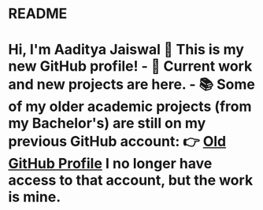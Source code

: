 # README
# Hi, I'm Aaditya Jaiswal 👋  This is my new GitHub profile!    - 🔭 Current work and new projects are here.   - 📚 Some of my older academic projects (from my Bachelor's) are still on my previous GitHub account:     👉 [Old GitHub Profile](https://github.com/oldusername)    I no longer have access to that account, but the work is mine.  
